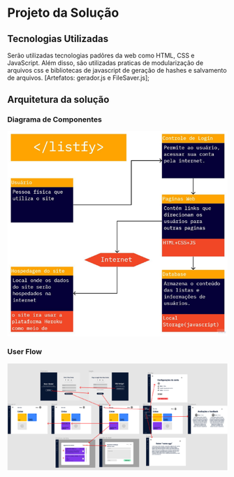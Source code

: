 # Projeto da Solução

## Tecnologias Utilizadas
Serão utilizadas tecnologias padõres da web como HTML, CSS e JavaScript.
Além disso, são utilizadas praticas de modularização de arquivos css e bibliotecas de javascript de geração de hashes e salvamento de arquivos. [Artefatos: gerador.js e FileSaver.js];
## Arquitetura da solução
### Diagrama de Componentes
![Diagrama de componantes](images/diagramaDeComponentes.png)

### User Flow
![UserFlow](../Artefatos/wireframe/userFlow.png)
